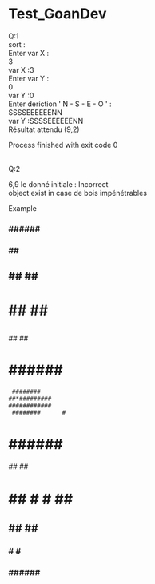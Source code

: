 # Test_GoanDev
Q:1 <br>
sort : <br>
Enter var X : <br>
3 <br>
var X :3 <br>
Enter var Y : <br>
0<br>
var Y :0 <br>
Enter deriction ' N - S - E - O ' : <br>
SSSSEEEEEENN <br>
var Y :SSSSEEEEEENN <br>
Résultat attendu  (9,2) <br>

Process finished with exit code 0
<br><br>

Q:2<br>

6,9
le donné initiale  : Incorrect<br>
object exist in case de bois impénétrables

Example 

###    ######    ###
###      ##      ###
##     ##  ##     ##
#      ##  ##      #
##                ##
#####          #####
###### ##  ##  #####
 #     ######     # 
     ########       
    ##*#########    
    ############    
     ########      #
 #     ######     ##
###### ##  ## ######
#####          #####
##                ##
#   ## #    # ##   #
##   ##      ##   ##
###    #    #    ###
###    ######    ###
